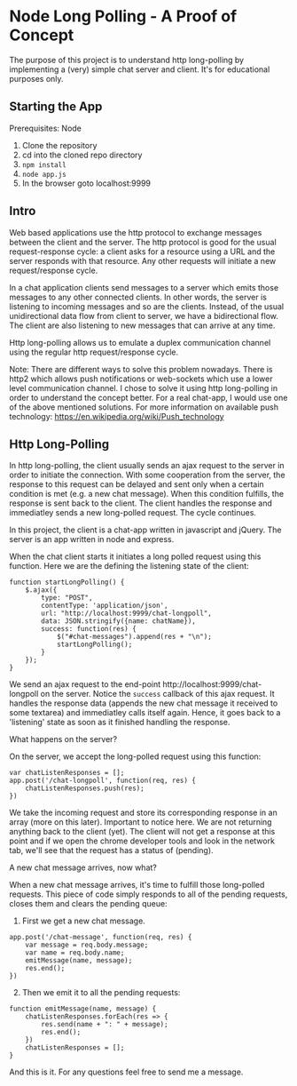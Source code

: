 # Node Long Polling - A Proof of Concept

The purpose of this project is to understand http long-polling by implementing a (very) simple chat server and client.
It's for educational purposes only.

## Starting the App

Prerequisites: Node

1. Clone the repository
2. cd into the cloned repo directory
3. `npm install`
4. `node app.js`
5. In the browser goto localhost:9999

## Intro
Web based applications use the http protocol to exchange messages between the client and the server. The http protocol is 
good for the usual request-response cycle: a client asks for a resource using a URL and the server responds with
that resource. Any other requests will initiate a new request/response cycle.

In a chat application clients send messages to a server which emits those messages to any other connected clients.
In other words, the server is listening to incoming messages and so are the clients. Instead, of the usual 
unidirectional data flow from client to server, we have a bidirectional flow. The client are also listening to new 
messages that can arrive at any time.

Http long-polling allows us to emulate a duplex communication channel using the regular http request/response cycle.

Note: There are different ways to solve this problem nowadays. There is http2 which allows push notifications or web-sockets
which use a lower level communication channel. I chose to solve it using http long-polling in order to understand
the concept better. For a real chat-app, I would use one of the above mentioned solutions. For more information on available 
push technology: https://en.wikipedia.org/wiki/Push_technology

## Http Long-Polling
In http long-polling, the client usually sends an ajax request to the server in order to initiate the connection. With some 
cooperation from the server, the response to this request can be delayed and sent only when a certain condition is met (e.g. a new chat message).
When this condition fulfills, the response is sent back to the client. The client handles the response and immediatley 
sends a new long-polled request. The cycle continues. 

In this project, the client is a chat-app written in javascript and jQuery. The server is an app written in node and express.

When the chat client starts it initiates a long polled request using this function. Here we are the defining the listening state of the
client:

```
function startLongPolling() {
    $.ajax({
        type: "POST",
        contentType: 'application/json',
        url: "http://localhost:9999/chat-longpoll",
        data: JSON.stringify({name: chatName}),
        success: function(res) {
            $("#chat-messages").append(res + "\n");
            startLongPolling();
        }
    });
}
```

We send an ajax request to the end-point http://localhost:9999/chat-longpoll on the server. Notice the `success` callback of this ajax request.
It handles the response data (appends the new chat message it received to some textarea) and immediatley calls itself again. Hence, it goes back to a 'listening' state
as soon as it finished handling the response.

What happens on the server?

On the server, we accept the long-polled request using this function:

```
var chatListenResponses = [];
app.post('/chat-longpoll', function(req, res) {
    chatListenResponses.push(res);
})
```

We take the incoming request and store its corresponding response in an array (more on this later). Important to notice here. We are not returning 
anything back to the client (yet). The client will not get a response at this point and if we open the chrome developer tools and look in the network tab, we'll
see that the request has a status of (pending).

A new chat message arrives, now what?

When a new chat message arrives, it's time to fulfill those long-polled requests. This piece of code simply responds to all of the pending requests, closes
them and clears the pending queue:

1. First we get a new chat message.
```
app.post('/chat-message', function(req, res) {
    var message = req.body.message;
    var name = req.body.name;
    emitMessage(name, message);
    res.end();
})
```

2. Then we emit it to all the pending requests:
```
function emitMessage(name, message) {
    chatListenResponses.forEach(res => {
        res.send(name + ": " + message);
        res.end();
    })
    chatListenResponses = [];
}
```

And this is it. For any questions feel free to send me a message. 


